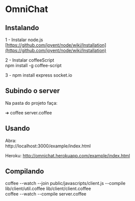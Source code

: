 # OmniChat

## Instalando

  1 - Instalar node.js  
    [https://github.com/joyent/node/wiki/Installation](https://github.com/joyent/node/wiki/Installation)  
  
  2 - Instalar coffeeScript  
    npm install -g coffee-script  
  
  3 -
    npm install express socket.io  

## Subindo o server

  Na pasta do projeto faça:
    
  ➔ coffee server.coffee  
    
## Usando

  Abra:  
    http://localhost:3000/example/index.html
  
  Heroku:
    http://omnichat.herokuapp.com/example/index.html

## Compilando
    
  coffee --watch --join public/javascripts/client.js --compile lib/client/util.coffee lib/client/client.coffee  
  coffee --watch --compile server.coffee  
  
  